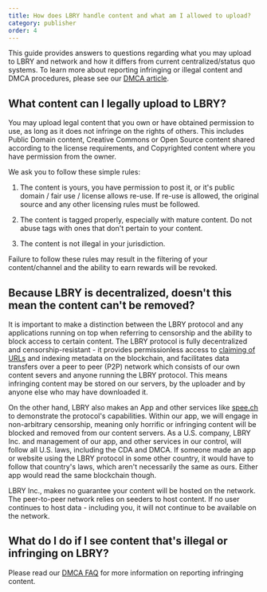 ```yaml
---
title: How does LBRY handle content and what am I allowed to upload?
category: publisher
order: 4
---
```


This guide provides answers to questions regarding what you may upload to LBRY and network and how it differs from current centralized/status quo systems. To learn more about reporting infringing or illegal content and DMCA procedures, please see our [DMCA article](/faq/dmca).

## What content can I legally upload to LBRY?

You may upload legal content that you own or have obtained permission to use, as long as it does not infringe on the rights of others.
This includes Public Domain content, Creative Commons or Open Source content shared according to the license requirements, and Copyrighted content where you have permission from the owner.

We ask you to follow these simple rules:

1) The content is yours, you have permission to post it, or it's public domain / fair use / license allows re-use. If re-use is allowed, the original source and any other licensing rules must be followed.

2) The content is tagged properly, especially with mature content. Do not abuse tags with ones that don't pertain to your content.

3) The content is not illegal in your jurisdiction. 

Failure to follow these rules may result in the filtering of your content/channel and the ability to earn rewards will be revoked.

## Because LBRY is decentralized, doesn't this mean the content can't be removed?

It is important to make a distinction between the LBRY protocol and any applications running on top when referring to censorship and the ability to block access to certain content. The LBRY protocol is fully decentralized and censorship-resistant - it provides permissionless access to [claiming of URLs](/faq/naming) and indexing metadata on the blockchain, and facilitates data transfers over a peer to peer (P2P) network which consists of our own content severs and anyone running the LBRY protocol. This means infringing content may be stored on our servers, by the uploader and by anyone else who may have downloaded it.

On the other hand, LBRY also makes an App and other services like [spee.ch](https://spee.ch) to demonstrate the protocol's capabilities. Within our app, we will engage in non-arbitrary censorship, meaning only horrific or infringing content will be blocked and removed from our content servers. As a U.S. company, LBRY Inc. and management of our app, and other services in our control, will follow all U.S. laws, including the CDA and DMCA. If someone made an app or website using the LBRY protocol in some other country, it would have to follow that country's laws, which aren't necessarily the same as ours. Either app would read the same blockchain though.

LBRY Inc., makes no guarantee your content will be hosted on the network. The peer-to-peer network relies on seeders to host content. If no user continues to host data - including you, it will not continue to be available on the network.

## What do I do if I see content that's illegal or infringing on LBRY?

Please read our [DMCA FAQ](/faq/dmca) for more information on reporting infringing content.
